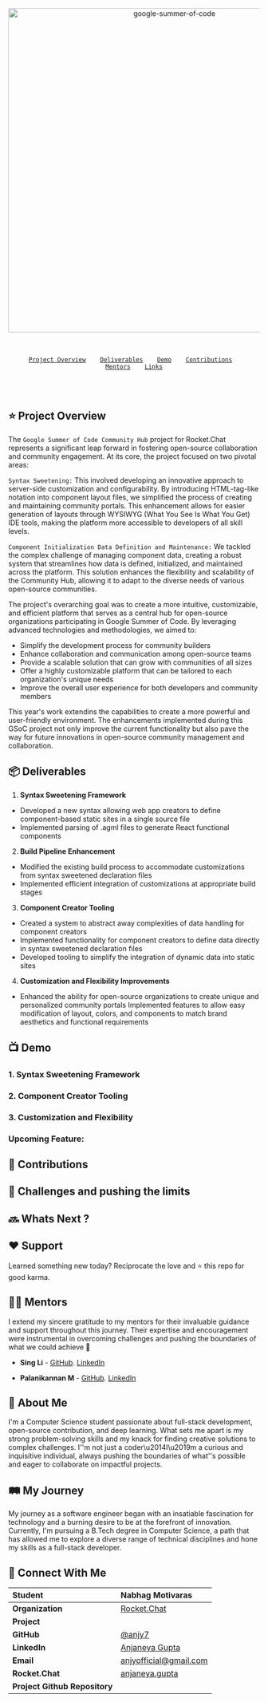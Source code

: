 <div align="center">
<a href="https://summerofcode.withgoogle.com/projects/#6521788818784256"><img src="https://i.imgur.com/pgkUceb.png" width="650" alt="google-summer-of-code"></a>
<br>
</div>

<br>
<br>

<p align="center">
<code> <a href="#-project-overview">Project Overview</a>&nbsp;&nbsp;&nbsp; <a href="#-deliverables">Deliverables</a>&nbsp;&nbsp;&nbsp; <a href="#-demo">Demo</a>&nbsp;&nbsp;&nbsp; <a href="#-contributions">Contributions</a>&nbsp;&nbsp;&nbsp; <a href="#-mentors">Mentors</a>&nbsp;&nbsp;&nbsp; <a href="#-links">Links</a>
</code>
</p>

<br>
<br>

## ⭐ Project Overview
The `Google Summer of Code Community Hub` project for Rocket.Chat represents a significant leap forward in fostering open-source collaboration and community engagement.
At its core, the project focused on two pivotal areas:

`Syntax Sweetening:` This involved developing an innovative approach to server-side customization and configurability. By introducing HTML-tag-like notation into component layout files, we simplified the process of creating and maintaining community portals. This enhancement allows for easier generation of layouts through WYSIWYG (What You See Is What You Get) IDE tools, making the platform more accessible to developers of all skill levels.

`Component Initialization Data Definition and Maintenance:` We tackled the complex challenge of managing component data, creating a robust system that streamlines how data is defined, initialized, and maintained across the platform. This solution enhances the flexibility and scalability of the Community Hub, allowing it to adapt to the diverse needs of various open-source communities.

The project's overarching goal was to create a more intuitive, customizable, and efficient platform that serves as a central hub for open-source organizations participating in Google Summer of Code. By leveraging advanced technologies and methodologies, we aimed to:

- Simplify the development process for community builders
-  Enhance collaboration and communication among open-source teams
- Provide a scalable solution that can grow with communities of all sizes
- Offer a highly customizable platform that can be tailored to each organization's unique needs
- Improve the overall user experience for both developers and community members

This year's work extendins the capabilities to create a more powerful and user-friendly environment. The enhancements implemented during this GSoC project not only improve the current functionality but also pave the way for future innovations in open-source community management and collaboration.


## 📦 Deliverables
1. **Syntax Sweetening Framework**

- Developed a new syntax allowing web app creators to define component-based static sites in a single source file
- Implemented parsing of .agml files to generate React functional components

2. **Build Pipeline Enhancement**

- Modified the existing build process to accommodate customizations from syntax sweetened declaration files
- Implemented efficient integration of customizations at appropriate build stages

3. **Component Creator Tooling**

- Created a system to abstract away complexities of data handling for component creators
- Implemented functionality for component creators to define data directly in syntax sweetened declaration files
- Developed tooling to simplify the integration of dynamic data into static sites

4. **Customization and Flexibility Improvements**

- Enhanced the ability for open-source organizations to create unique and personalized community portals
Implemented features to allow easy modification of layout, colors, and components to match brand aesthetics and functional requirements


## 📺 Demo 
### 1. Syntax Sweetening Framework

### 2. Component Creator Tooling

### 3. Customization and Flexibility


### Upcoming Feature:

## 🚀 Contributions

## 🦾 Challenges and pushing the limits

</div>

## 🔜 Whats Next ?

## ❤️ Support
Learned something new today? Reciprocate the love and ⭐ this repo for good karma.
    
## 🙌🏼 Mentors
I extend my sincere gratitude to my mentors for their invaluable guidance and support throughout this journey. Their expertise and encouragement were instrumental in overcoming challenges and pushing the boundaries of what we could achieve 🙏 

- **Sing Li** - [GitHub](https://github.com/](https://github.com/Sing-Li)). [LinkedIn](https://www.linkedin.com/in/sing-li-119716139/)

- **Palanikannan M** - [GitHub](https://github.com/). [LinkedIn](https://www.linkedin.com/in/)
  
## 👤 About Me
I'm a Computer Science student passionate about full-stack development, open-source contribution, and deep learning. What sets me apart is my strong problem-solving skills and my knack for finding creative solutions to complex challenges. I''m not just a coder\u2014I\u2019m a curious and inquisitive individual, always pushing the boundaries of what''s possible and eager to collaborate on impactful projects.

## 🛤️ My Journey

My journey as a software engineer began with an insatiable fascination for technology and a burning desire to be at the forefront of innovation. Currently, I'm pursuing a B.Tech degree in Computer Science, a path that has allowed me to explore a diverse range of technical disciplines and hone my skills as a full-stack developer.

## 💬 Connect With Me
<div align="center">

| **Student** | Nabhag Motivaras |
|:--------------------|:-------------------|
| **Organization** | [Rocket.Chat](https://rocket.chat/) |
| **Project** | []() |
| **GitHub** | [@anjy7](https://github.com/anjy7) |
| **LinkedIn** | [Anjaneya Gupta](https://www.linkedin.com/in/anjaneya-gupta/) |
| **Email** | <a href="mailto:anjyofficial@gmail.com">anjyofficial@gmail.com</a> |
| **Rocket.Chat** | [anjaneya.gupta](https://open.rocket.chat/direct/anjaneya.gupta) |
| **Project Github Repository** | []() |
       
</div>


